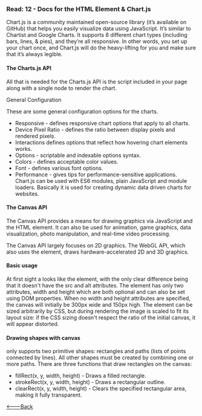 ### Read: 12 - Docs for the HTML <canvas> Element & Chart.js

Chart.js is a community maintained open-source library (it’s available on GitHub) that helps you easily visualize data using JavaScript. It’s similar to Chartist and Google Charts. It supports 8 different chart types (including bars, lines, & pies), and they’re all responsive. In other words, you set up your chart once, and Chart.js will do the heavy-lifting for you and make sure that it’s always legible.

#### The Charts.js API
All that is needed for the Charts.js API is the script included in your page along with a single node to render the chart.

General Configuration

These are some general configuration options for the charts.

* Responsive - defines responsive chart options that apply to all charts.
* Device Pixel Ratio - defines the ratio between display pixels and rendered pixels.
* Interactions defines options that reflect how hovering chart elements works.
* Options - scriptable and indexable options syntax.
* Colors - defines acceptable color values.
* Font - defines various font options.
* Performance - gives tips for performance-sensitive applications.
Chart.js can be used with ES6 modules, plain JavaScript and module loaders. Basically it is used for creating dynamic data driven charts for websites.

#### The Canvas API
The Canvas API provides a means for drawing graphics via JavaScript and the HTML element. It can also be used for animation, game graphics, data visualization, photo manipulation, and real-time video processing.

The Canvas API largely focuses on 2D graphics. The WebGL API, which also uses the element, draws hardware-accelerated 2D and 3D graphics.

#### Basic usage
At first sight a looks like the  element, with the only clear difference being that it doesn't have the src and alt attributes. The element has only two attributes, width and height which are both optional and can also be set using DOM properties. When no width and height attributes are specified, the canvas will initially be 300px wide and 150px high. The element can be sized arbitrarily by CSS, but during rendering the image is scaled to fit its layout size: if the CSS sizing doesn't respect the ratio of the initial canvas, it will appear distorted.

#### Drawing shapes with canvas
only supports two primitive shapes: rectangles and paths (lists of points connected by lines). All other shapes must be created by combining one or more paths. There are three functions that draw rectangles on the canvas:

* fillRect(x, y, width, height) - Draws a filled rectangle.
* strokeRect(x, y, width, height) - Draws a rectangular outline.
* clearRect(x, y, width, height) - Clears the specified rectangular area, making it fully transparent.

[<---Back](README.md)
